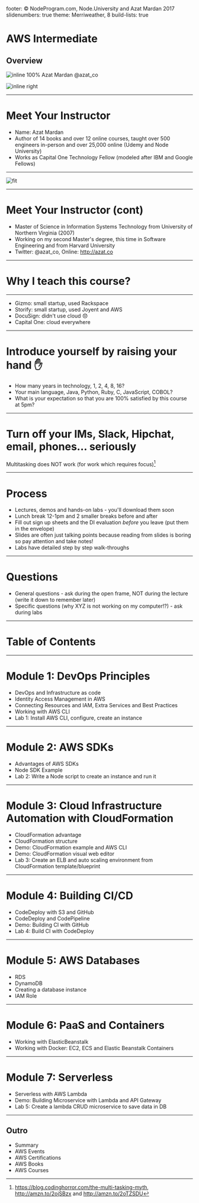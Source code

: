 footer: © NodeProgram.com, Node.University and Azat Mardan 2017
slidenumbers: true
theme: Merriweather, 8
build-lists: true

# AWS Intermediate
## Overview

![inline 100%](images/azat.jpeg)
Azat Mardan @azat_co

![inline right](images/nu.png)

---


# Meet Your Instructor

* Name: Azat Mardan
* Author of 14 books and over 12 online courses, taught over 500 engineers in-person and over 25,000 online (Udemy and Node University)
* Works as Capital One Technology Fellow (modeled after IBM and Google Fellows)

---

![fit](images/azats-books-covers.png)

---

# Meet Your Instructor (cont)

* Master of Science in Information Systems Technology from University of Northern Virginia (2007)
* Working on my second Master's degree, this time in Software Engineering and from Harvard University
* Twitter: @azat_co, Online: <http://azat.co>

---

# Why I teach this course?

---

* Gizmo: small startup, used Rackspace
* Storify: small startup, used Joyent and AWS
* DocuSign: didn't use cloud 😞
* Capital One: cloud everywhere

---

# Introduce yourself by raising your hand ✋

* How many years in technology, 1, 2, 4, 8, 16?
* Your main language, Java, Python, Ruby, C, JavaScript, COBOL?
* What is your expectation so that you are 100% satisfied by this course at 5pm?

---

# Turn off your IMs, Slack, Hipchat, email, phones... seriously

Multitasking does NOT work (for work which requires focus)[^1]

[^1]: https://blog.codinghorror.com/the-multi-tasking-myth, http://amzn.to/2ojSBzx and http://amzn.to/2oTZSDU

---

# Process

* Lectures, demos and hands-on labs - you'll download them soon
* Lunch break 12-1pm and 2 smaller breaks before and after
* Fill out sign up sheets and the DI evaluation *before* you leave (put them in the envelope)
* Slides are often just talking points because reading from slides is boring so pay attention and take notes!
* Labs have detailed step by step walk-throughs

---

# Questions

* General questions - ask during the open frame, NOT during the lecture (write it down to remember later)
* Specific questions (why XYZ is not working on my computer!?) - ask during labs

---

# Table of Contents

---

# Module 1: DevOps Principles

* DevOps and Infrastructure as code
* Identity Access Management in AWS
* Connecting Resources and IAM, Extra Services and Best Practices
* Working with AWS CLI
* Lab 1: Install AWS CLI, configure, create an instance

---

# Module 2: AWS SDKs

* Advantages of AWS SDKs
* Node SDK Example
* Lab 2: Write a Node script to create an instance and run it

---

# Module 3: Cloud Infrastructure Automation with CloudFormation

* CloudFormation advantage
* CloudFormation structure
* Demo: CloudFormation example and AWS CLI
* Demo: CloudFormation visual web editor
* Lab 3: Create an ELB and auto scaling environment from CloudFormation template/blueprint

---

# Module 4: Building CI/CD

* CodeDeploy with S3 and GitHub
* CodeDeploy and CodePipeline
* Demo: Building CI with GitHub
* Lab 4: Build CI with CodeDeploy


---

# Module 5: AWS Databases

* RDS
* DynamoDB
* Creating a database instance
* IAM Role

---

# Module 6: PaaS and Containers

* Working with ElasticBeanstalk
* Working with Docker: EC2, ECS and Elastic Beanstalk Containers

---

# Module 7: Serverless

* Serverless with AWS Lambda
* Demo: Building Microservice with Lambda and API Gateway
* Lab 5: Create a lambda CRUD microservice to save data in DB

---

## Outro

* Summary
* AWS Events
* AWS Certifications
* AWS Books
* AWS Courses
